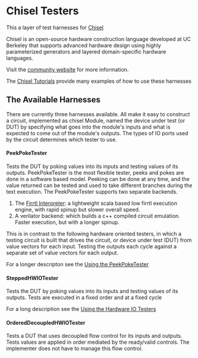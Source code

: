 Chisel Testers
==============

This a layer of test harnesses for [Chisel](https://github.com/ucb-bar/chisel3)

Chisel is an open-source hardware construction language developed
at UC Berkeley that supports advanced hardware design using highly
parameterized generators and layered domain-specific hardware languages.

Visit the [community website](http://chisel.eecs.berkeley.edu/) for more
information.

The [Chisel Tutorials](https://github.com/ucb-bar/chisel-tutorial) provide many examples of how to use these harnesses

The Available Harnesses
-----------------------

There are currently three harnesses available.  All make it easy to construct a circuit, implemented as chisel Module, named
 the device under test (or DUT) by specifying what 
goes into the module's inputs and what is expected to come out of the module's outputs.  The types of IO ports used by the
circuit determines which tester to use.  

#### PeekPokeTester

Tests the DUT by poking values into its inputs and testing values of its outputs.  PeekPokeTester is the most flexible 
tester, peeks and pokes are done in a software based model.  Peeking can be done at any time, and the value returned can
be tested and used to take different branches during the text execution.  The PeekPokeTester supports two separate backends.
 1. The [Firrtl Interpreter](https://github.com/ucb-bar/firrtl-interpreter): a lightweight scala based low firrtl execution engine, with rapid spinup but slower overall speed.
 1. A verilator backend: which builds a c++ compiled circuit emulation.  Faster execution, but with a longer spinup.

This is in contrast to the following hardware oriented testers, in which a testing circuit is built that drives the
circuit, or device under test (DUT) from value vectors for each input.  Testing the outputs each cycle against a separate
set of value vectors for each output.

For a longer descripton see the [Using the PeekPokeTester](https://github.com/ucb-bar/chisel-testers/wiki/Using%20the%20PeekPokeTester)

#### SteppedHWIOTester

Tests the DUT by poking values into its inputs and testing values of its outputs.  Tests are executed in a fixed
order and at a fixed cycle

For a long description see the [Using the Hardware IO Testers](https://github.com/ucb-bar/chisel-testers/wiki/Using-the-Hardware-IO-Testers)

#### OrderedDecoupledHWIOTester

Tests a DUT that uses decoupled flow control for its inputs and outputs.  Tests values are applied in order 
mediated by the ready/valid controls.  The implementer does not have to manage this flow control.

